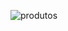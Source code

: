

![produtos](https://user-images.githubusercontent.com/70078964/129463709-ce12d20d-fa9f-4d87-b1c8-eff71093e23c.gif)


